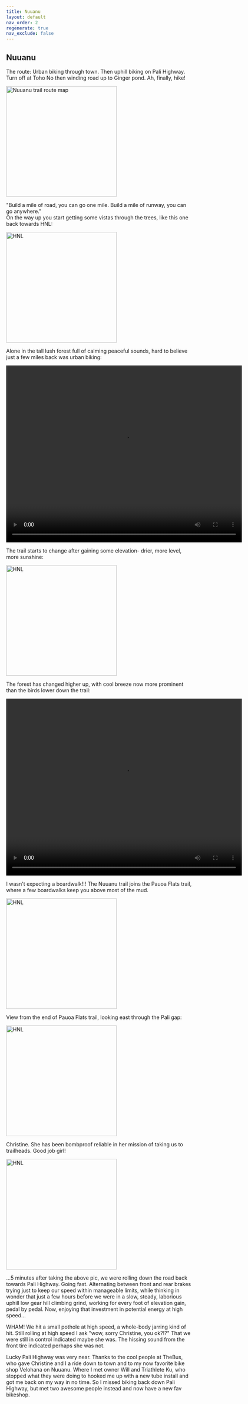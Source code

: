 ```yaml
---
title: Nuuanu
layout: default
nav_order: 2
regenerate: true
nav_exclude: false
---
```


## Nuuanu

The route:  Urban biking through town.  Then uphill biking on Pali Highway.  Turn off at Toho No then winding road up to Ginger pond.  Ah, finally, hike!

<p><img src="../oahuv1/images/nuuanu/map2.jpg"   alt="Nuuanu trail route map"  width="/></p>

The trail starts with an easy crossing of Nuuanu stream.  At this level you can rock-hop and keep your shoes on and feet dry.

<p><img src="../oahuv1/images/nuuanu/IMG_0943.JPG"   alt="HNL" height="300px" /></p>


"Build a mile of road, you can go one mile.  Build a mile of runway, you can go anywhere."<br>
On the way up you start getting some vistas through the trees, like this one back towards HNL:

<p><img src="../oahuv1/images/nuuanu/IMG_0929.JPG"   alt="HNL" height="300px" /></p>

Alone in the tall lush forest full of calming peaceful sounds, hard to believe just a few miles back was urban biking:

<p>
<video width="640" height="480" controls>
<source src="../oahuv1/images/nuuanu/nuuanu0.webm" type="video/webm">
  Your browser does not support the video tag.
</video>
</p>
<p></p>

The trail starts to change after gaining some elevation- drier, more level, more sunshine:

<p><img src="../oahuv1/images/nuuanu/IMG_0931.JPG"   alt="HNL" height="300px" /></p>

The forest has changed higher up, with cool breeze now more prominent than the birds lower down the trail:
<p>
<video width="640" height="480" controls>
<source src="../oahuv1/images/nuuanu/nuuanu.webm" type="video/webm">
  Your browser does not support the video tag.
</video>
</p>

I wasn't expecting a boardwalk!!!  The Nuuanu trail joins the Pauoa Flats trail, where a few boardwalks keep you above most of the mud.  

<p><img src="../oahuv1/images/nuuanu/IMG_0931.JPG"   alt="HNL" height="300px" /></p>

View from the end of Pauoa Flats trail, looking east through the Pali gap:

<p><img src="../oahuv1/images/nuuanu/IMG_0941.JPG"   alt="HNL" height="300px" /></p>

Christine.  She has been bombproof reliable in her mission of taking us to trailheads.  Good job girl!

<p><img src="../oahuv1/images/nuuanu/IMG_0944.JPG"   alt="HNL" height="300px" /></p>

...5 minutes after taking the above pic, we were rolling down the road back towards Pali Highway.  Going fast.  Alternating between front and rear brakes trying just to keep our speed within manageable limits, while thinking in wonder that just a few hours before we were in a slow, steady, laborious uphill low gear hill climbing grind, working for every foot of elevation gain, pedal by pedal.  Now, enjoying that investment in potential energy at high speed...

WHAM!  We hit a small pothole at high speed, a whole-body jarring kind of hit.  Still rolling at high speed I ask "wow, sorry Christine, you ok?!?" That we were still in control indicated maybe she was. The hissing sound from the front tire indicated perhaps she was not.  

Lucky Pali Highway was very near.  Thanks to the cool people at TheBus, who gave Christine and I a ride down to town and to my now favorite bike shop Velohana on Nuuanu.  Where I met owner Will and Triathlete Ku, who stopped what they were doing to hooked me up with a new tube install and got me back on my way in no time.  So I missed biking back down Pali Highway, but met two awesome people instead and now have a new fav bikeshop.  



